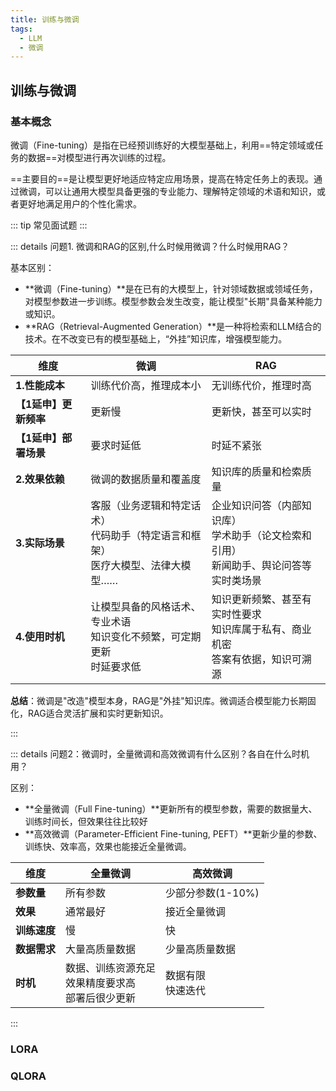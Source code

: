 ```yaml
---
title: 训练与微调
tags:
  - LLM
  - 微调
---
```


## 训练与微调

### 基本概念
微调（Fine-tuning）是指在已经预训练好的大模型基础上，利用==特定领域或任务的数据==对模型进行再次训练的过程。

==主要目的==是让模型更好地适应特定应用场景，提高在特定任务上的表现。通过微调，可以让通用大模型具备更强的专业能力、理解特定领域的术语和知识，或者更好地满足用户的个性化需求。


::: tip 常见面试题
:::

::: details 问题1.  微调和RAG的区别,什么时候用微调？什么时候用RAG？


基本区别：
- **微调（Fine-tuning）**是在已有的大模型上，针对领域数据或领域任务，对模型参数进一步训练。模型参数会发生改变，能让模型"长期"具备某种能力或知识。
- **RAG（Retrieval-Augmented Generation）**是一种将检索和LLM结合的技术。在不改变已有的模型基础上，“外挂”知识库，增强模型能力。


| 维度 | 微调 | RAG |
|------|------|-----|
| **1.性能成本** | 训练代价高，推理成本小 | 无训练代价，推理时高 |
| **【1延申】更新频率** | 更新慢 | 更新快，甚至可以实时 |
| **【1延申】部署场景** | 要求时延低 | 时延不紧张  |
| **2.效果依赖** | 微调的数据质量和覆盖度 | 知识库的质量和检索质量 |
| **3.实际场景** | 客服（业务逻辑和特定话术）<br> 代码助手（特定语言和框架）<br> 医疗大模型、法律大模型……| 企业知识问答（内部知识库）<br> 学术助手（论文检索和引用） <br> 新闻助手、舆论问答等实时类场景 |
| **4.使用时机**| 让模型具备的风格话术、专业术语<br>知识变化不频繁，可定期更新<br>时延要求低 | 知识更新频繁、甚至有实时性要求<br>知识库属于私有、商业机密<br>答案有依据，知识可溯源|


**总结**：微调是"改造"模型本身，RAG是"外挂"知识库。微调适合模型能力长期固化，RAG适合灵活扩展和实时更新知识。

:::


::: details 问题2：微调时，全量微调和高效微调有什么区别？各自在什么时机用？

区别：
- **全量微调（Full Fine-tuning）**更新所有的模型参数，需要的数据量大、训练时间长，但效果往往比较好
- **高效微调（Parameter-Efficient Fine-tuning, PEFT）**更新少量的参数、训练快、效率高，效果也能接近全量微调。

| 维度 | 全量微调 | 高效微调 |
|------|----------|----------|
|**参数量**| 所有参数 | 少部分参数(1-10%) |
|**效果**| 通常最好| 接近全量微调|
|**训练速度**| 慢 | 快 |
|**数据需求**| 大量高质量数据 | 少量高质量数据 |
| **时机** | 数据、训练资源充足<br> 效果精度要求高 <br>  部署后很少更新| 数据有限<br>快速迭代 |
:::


### LORA
### QLORA

### 
